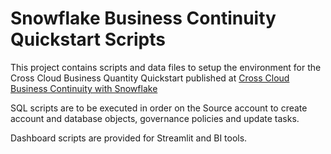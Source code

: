# Snowflake Business Continuity Quickstart Scripts

This project contains scripts and data files to setup the environment for the Cross Cloud Business Quantity Quickstart published at
[Cross Cloud Business Continuity with Snowflake](https://quickstarts.snowflake.com/guide/cross_cloud_business_continuity/index.html?index=..%2F..index#0)

SQL scripts are to be executed in order on the Source account to create account and database objects, governance policies and update tasks.

Dashboard scripts are provided for Streamlit and BI tools.